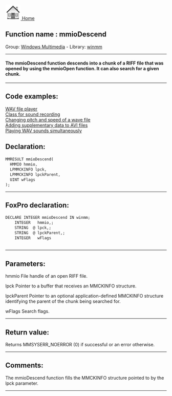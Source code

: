 [<img src="../../images/home.png"> Home ](https://github.com/VFPX/Win32API)  

## Function name : mmioDescend
Group: [Windows Multimedia](../../functions_group.md#Windows_Multimedia)  -  Library: [winmm](../../Libraries.md#winmm)  
***  


#### The mmioDescend function descends into a chunk of a RIFF file that was opened by using the mmioOpen function. It can also search for a given chunk.
***  


## Code examples:
[WAV file player](../../samples/sample_417.md)  
[Class for sound recording](../../samples/sample_420.md)  
[Changing pitch and speed of a wave file](../../samples/sample_422.md)  
[Adding supplementary data to AVI files](../../samples/sample_481.md)  
[Playing WAV sounds simultaneously](../../samples/sample_523.md)  

## Declaration:
```foxpro  
MMRESULT mmioDescend(
  HMMIO hmmio,
  LPMMCKINFO lpck,
  LPMMCKINFO lpckParent,
  UINT wFlags
);  
```  
***  


## FoxPro declaration:
```foxpro  
DECLARE INTEGER mmioDescend IN winmm;
	INTEGER   hmmio,;
	STRING  @ lpck,;
	STRING  @ lpckParent,;
	INTEGER   wFlags
  
```  
***  


## Parameters:
hmmio 
File handle of an open RIFF file. 

lpck 
Pointer to a buffer that receives an MMCKINFO structure. 

lpckParent 
Pointer to an optional application-defined MMCKINFO structure identifying the parent of the chunk being searched for.

wFlags 
Search flags.  
***  


## Return value:
Returns MMSYSERR_NOERROR (0) if successful or an error otherwise.  
***  


## Comments:
The mmioDescend function fills the MMCKINFO structure pointed to by the lpck parameter.  
  
***  

